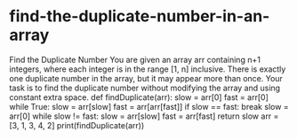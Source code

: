 # find-the-duplicate-number-in-an-array
Find the Duplicate Number You are given an array arr containing n+1 integers, where each integer is in the range [1, n] inclusive. There is exactly one duplicate number in the array, but it may appear more than once. Your task is to find the duplicate number without modifying the array and using constant extra space.
def findDuplicate(arr):
    slow = arr[0]
    fast = arr[0]
    while True:
        slow = arr[slow]
        fast = arr[arr[fast]]
        if slow == fast:
            break
    slow = arr[0]
    while slow != fast:
        slow = arr[slow]
        fast = arr[fast]
    return slow
arr = [3, 1, 3, 4, 2]
print(findDuplicate(arr)) 
